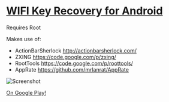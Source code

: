 # [WIFI Key Recovery for Android](http://lanrat.com/wifi-recovery-for-android/)

Requires Root

Makes use of:
* ActionBarSherlock http://actionbarsherlock.com/
* ZXING https://code.google.com/p/zxing/
* RootTools https://code.google.com/p/roottools/
* AppRate https://github.com/mrlanrat/AppRate

![Screenshot](http://lanrat.com/wp-content/uploads/2013/05/_d_improd_/framed_2013-05-01-23.34.23-589x1024_f_improf_369x642.png)

[On Google Play!](https://play.google.com/store/apps/details?id=com.vorsk.wifirecovery)

